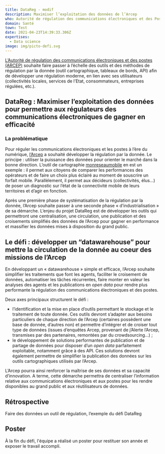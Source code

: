 ```yaml
---
title: DataReg - modif
description: Maximiser l’exploitation des données de l’Arcep
who: Autorité de régulation des communications électroniques et des Postes
domain: Santé
town: Test
date: 2021-04-23T14:39:33.306Z
expertises:
  - Data science
image: img/picto-defi.svg
---
```

[L’Autorité de régulation des communications électroniques et des postes (ARCEP)](https://www.arcep.fr/) souhaite faire passer à l’échelle des outils et des méthodes de régulation par la donnée (outil cartographique, tableaux de bords, API) afin de développer une régulation moderne, en lien avec ses utilisateurs (collectivités locales, services de l’Etat, consommateurs, entreprises régulées, etc.).

## DataReg : Maximiser l’exploitation des données pour permettre aux régulateurs des communications électroniques de gagner en efficacité

### La problématique

Pour réguler les communications électroniques et les postes à l’ère du numérique, [l’Arcep](https://www.arcep.fr/) a souhaité développer la régulation par la donnée. Le principe : utiliser la puissance des données pour orienter le marché dans la bonne direction. L’outil de cartographie [monreseaumobile](https://www.monreseaumobile.fr/) en est un exemple : il permet aux citoyens de comparer les performances des opérateurs et de faire un choix plus éclairé au moment de souscrire un forfait mobile. Parallèlement, il permet aux décideurs (collectivités, élus…) de poser un diagnostic sur l’état de la connectivité mobile de leurs territoires et d’agir en fonction.

Après une première phase de systématisation de la régulation par la donnée, l’Arcep souhaite passer à une seconde phase « d’industrialisation » de sa démarche. L’enjeu du projet DataReg est de développer les outils qui permettront une centralisation, une circulation, une publication et des croisements simplifiés des données de l’Arcep pour gagner en performance et massifier les données mises à disposition du grand public.

## Le défi : développer un “datawarehouse” pour mettre la circulation de la donnée au coeur des missions de l’Arcep

En développant un « datawarehouse » simple et efficace, l’Arcep souhaite simplifier les traitements que font les agents, faciliter le croisement de données, automatiser les tâches récurrentes, faire monter en valeur les analyses des agents et les publications en *open data* pour rendre plus performante la régulation des communications électroniques et des postes.

Deux axes principaux structurent le défi :

* l’identification et la mise en place d’outils permettant le stockage et le traitement de toute donnée. Ces outils devront s’adapter aux besoins particuliers de chaque direction de l’Arcep (certaines possèdent une base de donnée, d’autres non) et permettre d’intégrer et de croiser tout type de données (issues d’enquêtes Arcep, provenant de j’Alerte l’Arcep, transmises par des partenaires, remontées par du crowdsourcing…) ;
* le développement de solutions performantes de publication et de partage de données pour disposer d’un *open data* parfaitement exploitable, notamment grâce à des API. Ces solutions devront également permettre de simplifier la publication des données sur les outils cartographiques utilisés par l’Arcep.

L’Arcep pourra ainsi renforcer la maîtrise de ses données et sa capacité d’innovation. A terme, cette démarche permettra de centraliser l’information relative aux communications électroniques et aux postes pour les rendre disponibles au grand public et aux réutilisateurs de données.

## Rétrospective

Faire des données un outil de régulation, l’exemple du défi DataReg

## Poster

À la fin du défi, l'équipe a réalisé un poster pour restituer son année et exposer le travail accompli.
